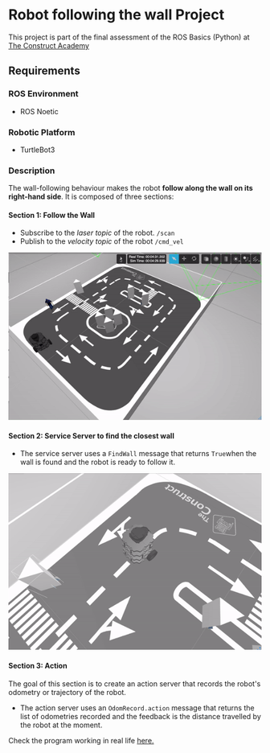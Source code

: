 # Robot following the wall Project 

This project is part of the final assessment of the ROS Basics (Python) at [The Construct Academy](https://www.theconstructsim.com/)

## Requirements 
### ROS Environment 

- ROS Noetic

### Robotic Platform 

- TurtleBot3

### Description 
The wall-following behaviour makes the robot **follow along the wall on its right-hand side**. It is composed of three sections:

#### Section 1: Follow the Wall

- Subscribe to the *laser topic* of the robot. ```/scan``` 
- Publish to the *velocity topic* of the robot ```/cmd_vel```

<img src="images/wall_follow_long.gif"/>

#### Section 2: Service Server to find the closest wall

- The service server uses a ```FindWall``` message that returns ```True```when the wall is found and the robot is ready to follow it. 

<img src="images/prepare_for_wall_sim.gif"/>

#### Section 3: Action 
The goal of this section is to create an action server that records the robot's odometry or trajectory of the robot. 

- The action server uses an ```OdomRecord.action``` message that returns the list of odometries recorded and the feedback is the distance travelled by the robot at the moment. 

Check the program working in real life [here.](https://www.youtube.com/watch?v=-ZXuvrhpG-s)
